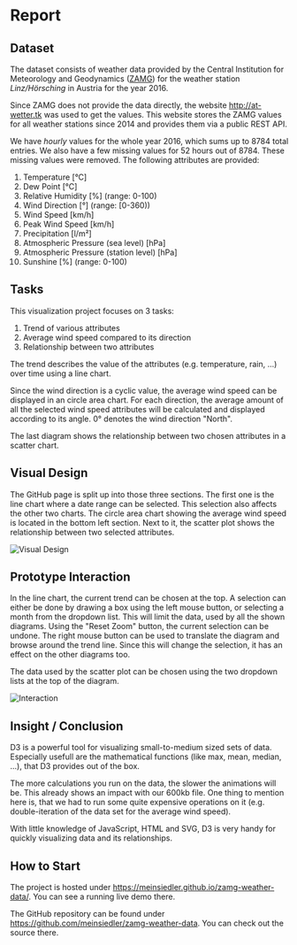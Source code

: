# Report

## Dataset

The dataset consists of weather data provided by the Central Institution for Meteorology and Geodynamics ([ZAMG](http://www.zamg.ac.at/)) for the weather station *Linz/Hörsching* in Austria for the year 2016.

Since ZAMG does not provide the data directly, the website <http://at-wetter.tk> was used to get the values. This website stores the ZAMG values for all weather stations since 2014 and provides them via a public REST API.

We have *hourly* values for the whole year 2016, which sums up to 8784 total entries. We also have a few missing values for 52 hours out of 8784. These missing values were removed. The following attributes are provided:

  1. Temperature \[°C\]
  1. Dew Point \[°C\]
  1. Relative Humidity \[%\] (range: 0-100)
  1. Wind Direction \[°\] (range: [0-360))
  1. Wind Speed \[km/h\]
  1. Peak Wind Speed \[km/h\]
  1. Precipitation \[l/m²\]
  1. Atmospheric Pressure (sea level) \[hPa\]
  1. Atmospheric Pressure (station level) \[hPa\]
  1. Sunshine \[%\] (range: 0-100)

## Tasks

This visualization project focuses on 3 tasks:

  1. Trend of various attributes
  1. Average wind speed compared to its direction
  1. Relationship between two attributes

The trend describes the value of the attributes (e.g. temperature, rain, ...) over time using a line chart.

Since the wind direction is a cyclic value, the average wind speed can be displayed in an circle area chart. For each direction, the average amount of all the selected wind speed attributes will be calculated and displayed according to its angle. 0° denotes the wind direction "North".

The last diagram shows the relationship between two chosen attributes in a scatter chart.

## Visual Design

The GitHub page is split up into those three sections. The first one is the line chart where a date range can be selected. This selection also affects the other two charts. The circle area chart showing the average wind speed is located in the bottom left section. Next to it, the scatter plot shows the relationship between two selected attributes.

![Visual Design](https://meinsiedler.github.io/zamg-weather-data/assets/img/layout.png)

## Prototype Interaction

In the line chart, the current trend can be chosen at the top. A selection can either be done by drawing a box using the left mouse button, or selecting a month from the dropdown list. This will limit the data, used by all the shown diagrams. Using the "Reset Zoom" button, the current selection can be undone.
The right mouse button can be used to translate the diagram and browse around the trend line. Since this will change the selection, it has an effect on the other diagrams too.

The data used by the scatter plot can be chosen using the two dropdown lists at the top of the diagram.

![Interaction](https://meinsiedler.github.io/zamg-weather-data/assets/img/selection.gif)

## Insight / Conclusion

D3 is a powerful tool for visualizing small-to-medium sized sets of data. Especially usefull are the mathematical functions (like max, mean, median, ...), that D3 provides out of the box.

The more calculations you run on the data, the slower the animations will be. This already shows an impact with our 600kb file. One thing to mention here is, that we had to run some quite expensive operations on it (e.g. double-iteration of the data set for the average wind speed).

With little knowledge of JavaScript, HTML and SVG, D3 is very handy for quickly visualizing data and its relationships.

## How to Start

The project is hosted under <https://meinsiedler.github.io/zamg-weather-data/>.
You can see a running live demo there.

The GitHub repository can be found under <https://github.com/meinsiedler/zamg-weather-data>.
You can check out the source there.

